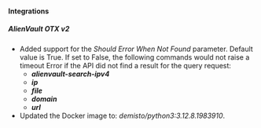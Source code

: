 
#### Integrations

##### AlienVault OTX v2

- Added support for the *Should Error When Not Found* parameter. Default value is True.
If set to False, the following commands would not raise a timeout Error if the API did not find a result for the query request:
  - ***alienvault-search-ipv4***
  - ***ip***
  - ***file***
  - ***domain***
  - ***url***
- Updated the Docker image to: *demisto/python3:3.12.8.1983910*.
